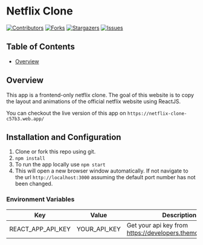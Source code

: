 # Netflix Clone


[contributors-shield]: https://img.shields.io/github/contributors/stealthyknifer/netflix-clone.svg?style=for-the-badge
[contributors-url]: https://github.com/stealthyknifer/netflix-clone/graphs/contributors
[forks-shield]: https://img.shields.io/github/forks/stealthyknifer/netflix-clone.svg?style=for-the-badge
[forks-url]: https://github.com/stealthyknifer/netflix-clone/network/members
[stars-shield]: https://img.shields.io/github/stars/stealthyknifer/netflix-clone.svg?style=for-the-badge
[stars-url]: https://github.com/stealthyknifer/netflix-clone/stargazers
[issues-shield]: https://img.shields.io/github/issues/stealthyknifer/netflix-clone.svg?style=for-the-badge
[issues-url]: https://github.com/stealthyknifer/netflix-clone/issues

[![Contributors][contributors-shield]][contributors-url]
[![Forks][forks-shield]][forks-url]
[![Stargazers][stars-shield]][stars-url]
[![Issues][issues-shield]][issues-url]

## Table of Contents
* [Overview](#overview)


## Overview
This app is a frontend-only netflix clone. The goal of this website is to copy the layout and animations of the
official netflix website using ReactJS. 

You can checkout the live version of this app on `https://netflix-clone-c57b3.web.app/`


## Installation and Configuration

1. Clone or fork this repo using git.
2. `npm install`
3. To run the app locally use `npm start`
4. This will open a new browser window automatically. If not navigate to the url `http://localhost:3000` assuming the default port number has not been changed.

### Environment Variables

| Key               | Value        | Description                                               |
|-------------------|--------------|-----------------------------------------------------------|
| REACT_APP_API_KEY | YOUR_API_KEY | Get your api key from https://developers.themoviedb/org/3 |
